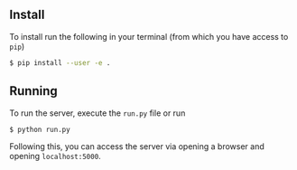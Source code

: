## Install

To install run the following in your terminal (from which you have access to `pip`)

```bash
$ pip install --user -e .
```

## Running

To run the server, execute the `run.py` file or run
```bash
$ python run.py
```
Following this, you can access the server via opening a browser and opening `localhost:5000`.
